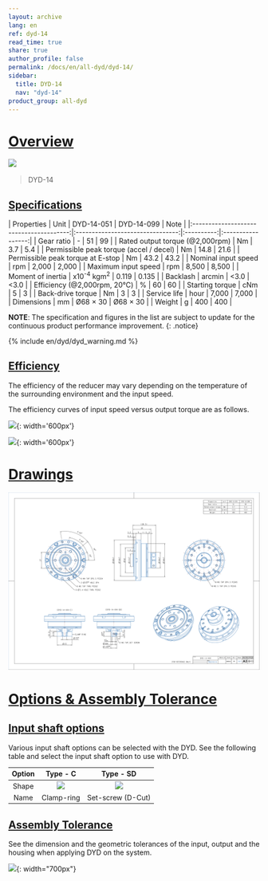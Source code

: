 ```yaml
---
layout: archive
lang: en
ref: dyd-14
read_time: true
share: true
author_profile: false
permalink: /docs/en/all-dyd/dyd-14/
sidebar:
  title: DYD-14
  nav: "dyd-14"
product_group: all-dyd
---
```


# [Overview](#overview)

![](/assets/images/dyd/dyd_14_product_image_01.png)

> DYD-14

## [Specifications](#specifications)

|               Properties                |               Unit               | DYD-14-051 | DYD-14-099 | Note |
|:---------------------------------------:|:--------------------------------:|:----------:|:-----------------:|
|               Gear ratio                |                \-                |     51     |        99         |
|     Rated output torque (@2,000rpm)     |                Nm                |    3.7     |        5.4        |
| Permissible peak torque (accel / decel) |                Nm                |    14.8    |       21.6        |
|    Permissible peak torque at E-stop    |                Nm                |    43.2    |       43.2        |
|           Nominal input speed           |               rpm                |   2,000    |       2,000       |
|           Maximum input speed           |               rpm                |   8,500    |       8,500       |
|            Moment of inertia            | x10<sup>-4</sup> kgm<sup>2</sup> |   0.119    |       0.135       |
|                Backlash                 |              arcmin              |    <3.0    |       <3.0        |
|       Efficiency (@2,000rpm, 20℃)       |                %                 |     60     |        60         |
|             Starting torque             |               cNm                |     5      |         3         |
|            Back-drive torque            |                Nm                |     3      |         3         |
|              Service life               |               hour               |   7,000    |       7,000       |
|               Dimensions                |                mm                |  Ø68 × 30  |     Ø68 × 30      |
|                 Weight                  |                g                 |    400     |        400        |

**NOTE**: The specification and figures in the list are subject to update for the continuous product performance improvement.
{: .notice}

{% include en/dyd/dyd_warning.md %}

## [Efficiency](#efficiency)

The efficiency of the reducer may vary depending on the temperature of the surrounding environment and the input speed.  

The efficiency curves of input speed versus output torque are as follows.  

![](/assets/images/dyd/efficiency_dyd_14_051.jpg){: width='600px'}

![](/assets/images/dyd/efficiency_dyd_14_099.jpg){: width='600px'}

# [Drawings](#drawings)

![](/assets/images/dyd/drawing/dyd_14_drawing_update_enlarged.png)

# [Options & Assembly Tolerance](#options--assembly-tolerance)

## [Input shaft options](#input-shaft-options)

Various input shaft options can be selected with the DYD. See the following table and select the input shaft option to use with DYD. 

| Option |                Type - C                |                Type - SD                |
|:------:|:--------------------------------------:|:---------------------------------------:|
| Shape  | ![](/assets/images/dyd/dyd_c_type.png) | ![](/assets/images/dyd/dyd_sd_type.png) |
|  Name  |               Clamp-ring               |            Set-screw (D-Cut)            |

## [Assembly Tolerance](#assembly-tolerance)

See the dimension and the geometric tolerances of the input, output and the housing when applying DYD on the system.

![](/assets/images/dyd/dyd_14_assembly_tollerance_01.png){: width="700px"}

